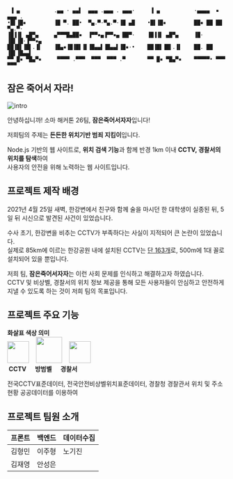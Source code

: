```

 ▐ ▄           .▄▄ · ▄▄▌  ▄▄▄ .▄▄▄ . ▄▄▄·     ▐ ▄           ·▄▄▄▄  ▪  ▄▄▄ .
•█▌▐█▪         ▐█ ▀. ██•  ▀▄.▀·▀▄.▀·▐█ ▄█    •█▌▐█▪         ██▪ ██ ██ ▀▄.▀·
▐█▐▐▌ ▄█▀▄     ▄▀▀▀█▄██▪  ▐▀▀▪▄▐▀▀▪▄ ██▀·    ▐█▐▐▌ ▄█▀▄     ▐█· ▐█▌▐█·▐▀▀▪▄
██▐█▌▐█▌.▐▌    ▐█▄▪▐█▐█▌▐▌▐█▄▄▌▐█▄▄▌▐█▪·•    ██▐█▌▐█▌.▐▌    ██. ██ ▐█▌▐█▄▄▌
▀▀ █▪ ▀█▄▀▪     ▀▀▀▀ .▀▀▀  ▀▀▀  ▀▀▀ .▀       ▀▀ █▪ ▀█▄▀▪    ▀▀▀▀▀• ▀▀▀ ▀▀▀ 

```

## 잠은 죽어서 자라!
![intro](https://user-images.githubusercontent.com/76547337/118185556-a22e8e00-b477-11eb-9b09-a1ce789d628f.png)

안녕하십니까! 소마 해커톤 26팀, **잠은죽어서자자**입니다!

저희팀의 주제는 **든든한 위치기반 범죄 지킴이**입니다.

Node.js 기반의 웹 사이트로,
**위치 검색 기능**과 함께 반경 1km 이내 **CCTV, 경찰서의 위치를 탐색**하여   
사용자의 안전을 위해 노력하는 웹 사이트입니다.

## 프로젝트 제작 배경

2021년 4월 25일 새벽, 한강변에서 친구와 함께 술을 마시던 한 대학생이 실종된 뒤, 5일 뒤 시신으로 발견된 사건이 있었습니다.   

수사 초기, 한강변을 비추는 CCTV가 부족하다는 사실이 지적되어 큰 논란이 있었습니다.   
실제로 85km에 이르는 한강공원 내에 설치된 CCTV는 [단 163개](http://www.ichannela.com/news/main/news_detailPage.do?publishId=000000248628)로, 500m에 1대 꼴로 설치되어 있을 뿐입니다.   

저희 팀, **잠은죽어서자자**는 이런 사회 문제를 인식하고 해결하고자 하였습니다.   
CCTV 및 비상벨, 경찰서의 위치 정보 제공을 통해 모든 사용자들이 안심하고 안전하게 지낼 수 있도록 하는 것이 저희 팀의 목표입니다.


## 프로젝트 주요 기능   

**화살표 색상 의미**      
<img src="https://user-images.githubusercontent.com/76547337/118187614-2550e380-b47a-11eb-8163-cc538c5dc965.png" width="50">&nbsp;&nbsp;&nbsp;
<img src="https://user-images.githubusercontent.com/76547337/118187761-5d582680-b47a-11eb-8f29-623d0b458674.png" width="60">&nbsp;&nbsp;&nbsp;
<img src="https://user-images.githubusercontent.com/76547337/118188071-d22b6080-b47a-11eb-9ecd-71e2abe13d6e.png" width="50">&nbsp;&nbsp;&nbsp;     
**&nbsp;CCTV&nbsp;&nbsp;&nbsp;&nbsp;&nbsp;&nbsp;방범벨&nbsp;&nbsp;&nbsp;&nbsp;&nbsp;&nbsp;경찰서**     

전국CCTV표준데이터, 전국안전비상벨위치표준데이터, 경찰청 경찰관서 위치 및 주소 현황 공공데이터를 이용하여 

## 프로젝트 팀원 소개
|프론트|백엔드|데이터수집|
|------|---|---|
|김형민|이주형|노기진|
|김재영|안성은||
